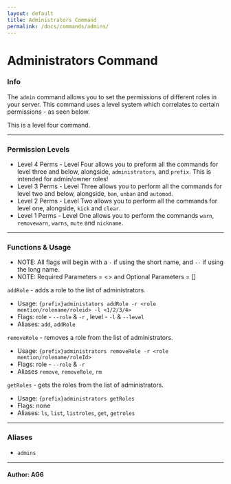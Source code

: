 ```yaml
---
layout: default
title: Administrators Command
permalink: /docs/commands/admins/
---
```

# Administrators Command
### Info
The `admin` command allows you to set the permissions of different roles in your server. This command uses a level system which correlates to certain permissions - as seen below. 

This is a level four command.

---
### Permission Levels

* Level 4 Perms - Level Four allows you to preform all the commands for level three and below, alongside, `administrators`, and `prefix`. This is intended for admin/owner roles!
* Level 3 Perms - Level Three allows you to perform all the commands for level two and below, alongside, `ban`, `unban` and `automod`.   
* Level 2 Perms - Level Two allows you to perform all the commands for level one, alongside, `kick` and `clear`.  
* Level 1 Perms - Level One allows you to perform the commands `warn`, `removewarn`, `warns`, `mute` and `nickname`.

---
### Functions & Usage

* NOTE: All flags will begin with a `-` if using the short name, and `--` if using the long name.
* NOTE: Required Parameters = <> and Optional Parameters = []

`addRole` - adds a role to the list of administrators.
* Usage: `{prefix}administators addRole -r <role mention/rolename/roleid> -l <1/2/3/4>` 
* Flags: role - `--role` & `-r` , level - `-l` & `--level`
* Aliases: `add`, `addRole`

`removeRole` - removes a role from the list of administrators.
* Usage: `{prefix}administrators removeRole -r <role mention/rolename/roleId>`
* Flags: role - `--role` & `-r`
* Aliases `remove`, `removeRole`, `rm`

`getRoles` - gets the roles from the list of administrators.
* Usage: `{prefix}administrators getRoles`
* Flags: none
* Aliases: `ls`, `list`, `listroles`, `get`, `getroles`

---
### Aliases

* `admins`

---
#### **Author: AG6**

